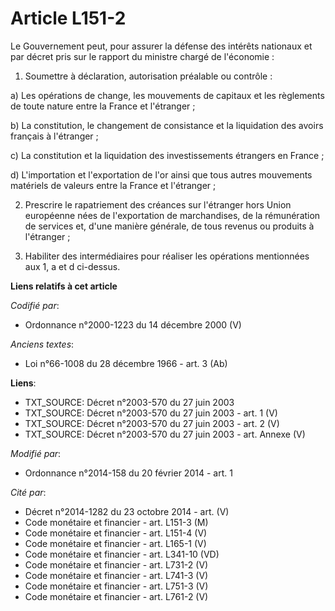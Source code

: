 # Article L151-2

Le Gouvernement peut, pour assurer la défense des intérêts nationaux et par décret pris sur le rapport du ministre chargé de
l'économie : 

1. Soumettre à déclaration, autorisation préalable ou contrôle : 

a) Les opérations de change, les mouvements de capitaux et les règlements de toute nature entre la France et l'étranger ; 

b) La constitution, le changement de consistance et la liquidation des avoirs français à l'étranger ; 

c) La constitution et la liquidation des investissements étrangers en France ; 

d) L'importation et l'exportation de l'or ainsi que tous autres mouvements matériels de valeurs entre la France et
l'étranger ; 

2. Prescrire le rapatriement des créances sur l'étranger hors Union européenne nées de l'exportation de marchandises, de la
rémunération de services et, d'une manière générale, de tous revenus ou produits à l'étranger ; 

3. Habiliter des intermédiaires pour réaliser les opérations mentionnées aux 1, a et d ci-dessus.

**Liens relatifs à cet article**

_Codifié par_:

  - Ordonnance n°2000-1223 du 14 décembre 2000 (V)

_Anciens textes_:

  - Loi n°66-1008 du 28 décembre 1966 - art. 3 (Ab)

**Liens**:

  - TXT_SOURCE: Décret n°2003-570 du 27 juin 2003
  - TXT_SOURCE: Décret n°2003-570 du 27 juin 2003 - art. 1 (V)
  - TXT_SOURCE: Décret n°2003-570 du 27 juin 2003 - art. 2 (V)
  - TXT_SOURCE: Décret n°2003-570 du 27 juin 2003 - art. Annexe (V)

_Modifié par_:

  - Ordonnance n°2014-158 du 20 février 2014 - art. 1

_Cité par_:

  - Décret n°2014-1282 du 23 octobre 2014 - art. (V)
  - Code monétaire et financier - art. L151-3 (M)
  - Code monétaire et financier - art. L151-4 (V)
  - Code monétaire et financier - art. L165-1 (V)
  - Code monétaire et financier - art. L341-10 (VD)
  - Code monétaire et financier - art. L731-2 (V)
  - Code monétaire et financier - art. L741-3 (V)
  - Code monétaire et financier - art. L751-3 (V)
  - Code monétaire et financier - art. L761-2 (V)
